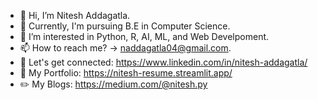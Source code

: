 - 👋 Hi, I’m Nitesh Addagatla.
- 🌱 Currently, I'm pursuing B.E in Computer Science.
- 💞️ I’m interested in Python, R, AI, ML, and Web Develpoment.
- 📫 How to reach me? -> naddagatla04@gmail.com.
- 🔗 Let's get connected: https://www.linkedin.com/in/nitesh-addagatla/
- 📝 My Portfolio: https://nitesh-resume.streamlit.app/
- ✏️ My Blogs: https://medium.com/@nitesh.py
<!---
niteshA04/niteshA04 is a ✨ special ✨ repository because its `README.md` (this file) appears on your GitHub profile.
You can click the Preview link to take a look at your changes.
--->
